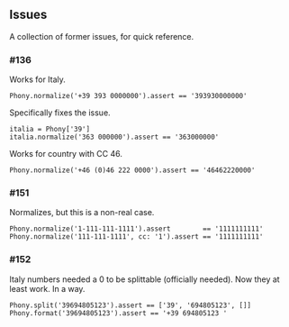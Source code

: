 ## Issues

A collection of former issues, for quick reference.

### #136

Works for Italy.

    Phony.normalize('+39 393 0000000').assert == '393930000000'

Specifically fixes the issue.

    italia = Phony['39']
    italia.normalize('363 000000').assert == '363000000'

Works for country with CC 46.

    Phony.normalize('+46 (0)46 222 0000').assert == '46462220000'

### #151

Normalizes, but this is a non-real case.

    Phony.normalize('1-111-111-1111').assert        == '1111111111'
    Phony.normalize('111-111-1111', cc: '1').assert == '1111111111'

### #152

Italy numbers needed a 0 to be splittable (officially needed). Now they at least work. In a way.

    Phony.split('39694805123').assert == ['39', '694805123', []]
    Phony.format('39694805123').assert == '+39 694805123 '